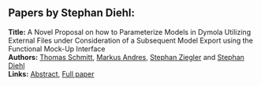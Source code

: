 <h2>Papers by Stephan Diehl:</h2>
<p>
<b>Title:</b> A Novel Proposal on how to Parameterize Models in Dymola Utilizing External Files under Consideration of a Subsequent Model Export using the Functional Mock-Up Interface<br />
<b>Authors:</b> <a href="../authors/author_271.html">Thomas Schmitt</a>, <a href="../authors/author_6.html">Markus Andres</a>, <a href="../authors/author_343.html">Stephan Ziegler</a> and <a href="../authors/author_68.html">Stephan Diehl</a><br />
<b>Links:</b> <a href="../abstracts/abstract_2.pdf">Abstract</a>, <a href="../submissions/ecp1511823_SchmittAndresZieglerDiehl.pdf">Full paper</a>
</p>